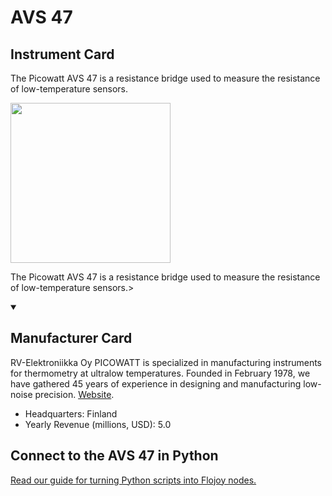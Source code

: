 
# AVS 47

## Instrument Card

<div className="flex">

<div>

The Picowatt AVS 47 is a resistance bridge used to measure the resistance of low-temperature sensors.

</div>

<img width="256" src="https://v5.airtableusercontent.com/v1/19/19/1691539200000/k0HZ1RfEAfVO4-srzVVPqw/1G72hPSI5aMXTYMmYGSfH4015SWbfMesI0Rh2X7AhU44BAlMAE4gNXruYvIYlTlKGUFlNTcStXhZmpymWYXxhsKAvtctnbXycwI4Xi3MVAGCpnNncNteqRbekJ0hIEbd/KMphc--ItslC_z9PBOhfQQTMaeGX6gMb-rBHJcLUrlM"/>

</div>

The Picowatt AVS 47 is a resistance bridge used to measure the resistance of low-temperature sensors.>

<details open>
<summary><h2>Manufacturer Card</h2></summary>

RV-Elektroniikka Oy PICOWATT is specialized in manufacturing instruments for thermometry at ultralow temperatures. Founded in February 1978, we have gathered 45 years of experience in designing and manufacturing low-noise precision. <a href="https://www.picowatt.fi/index1.html">Website</a>.

<ul>
  <li>Headquarters: Finland</li>
  <li>Yearly Revenue (millions, USD): 5.0</li>
</ul>
</details>

## Connect to the AVS 47 in Python

[Read our guide for turning Python scripts into Flojoy nodes.](https://docs.flojoy.ai/custom-nodes/creating-custom-node/)


